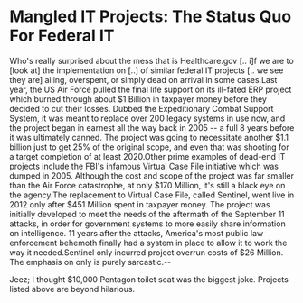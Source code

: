 # Mangled IT Projects: The Status Quo For Federal IT

Who's really surprised about the mess that is Healthcare.gov [.. i]f
we are to [look at] the implementation on [..] of similar federal IT
projects [.. we see they are] ailing, overspent, or simply dead on
arrival in some cases.Last year, the US Air Force pulled the final
life support on its ill-fated ERP project which burned through about
$1 Billion in taxpayer money before they decided to cut their
losses. Dubbed the Expeditionary Combat Support System, it was meant
to replace over 200 legacy systems in use now, and the project began
in earnest all the way back in 2005 -- a full 8 years before it was
ultimately canned. The project was going to necessitate another $1.1
billion just to get 25% of the original scope, and even that was
shooting for a target completion of at least 2020.Other prime examples
of dead-end IT projects include the FBI's infamous Virtual Case File
initiative which was dumped in 2005. Although the cost and scope of
the project was far smaller than the Air Force catastrophe, at only
$170 Million, it's still a black eye on the agency.The replacement to
Virtual Case File, called Sentinel, went live in 2012 only after $451
Million spent in taxpayer money. The project was initially developed
to meet the needs of the aftermath of the September 11 attacks, in
order for government systems to more easily share information on
intelligence. 11 years after the attacks, America's most public law
enforcement behemoth finally had a system in place to allow it to work
the way it needed.Sentinel only incurred project overrun costs of $26
Million. The emphasis on only is purely sarcastic.--

Jeez; I thought $10,000 Pentagon toilet seat was the biggest
joke. Projects listed above are beyond hilarious.













